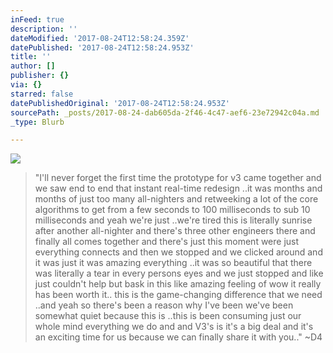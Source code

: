 ```yaml
---
inFeed: true
description: ''
dateModified: '2017-08-24T12:58:24.359Z'
datePublished: '2017-08-24T12:58:24.953Z'
title: ''
author: []
publisher: {}
via: {}
starred: false
datePublishedOriginal: '2017-08-24T12:58:24.953Z'
sourcePath: _posts/2017-08-24-dab605da-2f46-4c47-aef6-23e72942c04a.md
_type: Blurb

---
```

![](https://the-grid-user-content.s3-us-west-2.amazonaws.com/fe4f7fd0-f970-4c45-9925-351718cef589.png)

> "I'll never forget the first time the prototype for v3 came together and we saw end to end that instant real-time redesign ..it was months and months of just too many all-nighters and retweeking a lot of the core algorithms to get from a few seconds to 100 milliseconds to sub 10 milliseconds and yeah we're just ..we're tired this is literally sunrise after another all-nighter and there's three other engineers there and finally all comes together and there's just this moment were just everything connects and then we stopped and we clicked around and it was just it was amazing everything ..it was so beautiful that there was literally a tear in every persons eyes and we just stopped and like just couldn't help but bask in this like amazing feeling of wow it really has been worth it.. this is the game-changing difference that we need ..and yeah so there's been a reason why I've been we've been somewhat quiet because this is ..this is been consuming just our whole mind everything we do and and V3's is it's a big deal and it's an exciting time for us because we can finally share it with you.." ~D4